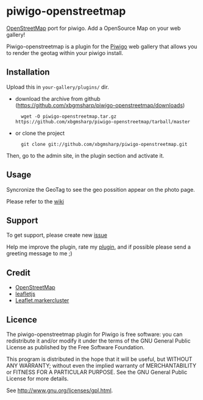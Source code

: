 piwigo-openstreetmap
==============

[OpenStreetMap](http://OpenStreetMap.org/) port for piwigo. Add a OpenSource Map on your web gallery!

Piwigo-openstreetmap is a plugin for the [Piwigo](http://piwigo.org/) web gallery that allows you to render the geotag within your piwigo install.

Installation
------------

Upload this in ``your-gallery/plugins/`` dir.

* download the archive from github (https://github.com/xbgmsharp/piwigo-openstreetmap/downloads) 

        wget -O piwigo-openstreetmap.tar.gz https://github.com/xbgmsharp/piwigo-openstreetmap/tarball/master

* or clone the project 

        git clone git://github.com/xbgmsharp/piwigo-openstreetmap.git

Then, go to the admin site, in the plugin section and activate it.

Usage
-----

Syncronize the GeoTag to see the geo possition appear on the photo page.

Please refer to the [wiki](https://github.com/xbgmsharp/piwigo-openstreetmap/wiki)

Support
-----

To get support, please create new [issue](https://github.com/xbgmsharp/piwigo-openstreetmap/issues)

Help me improve the plugin, rate my [plugin](http://piwigo.org/ext/extension_view.php?eid=701), and if possible please send a greeting message to me ;)

Credit
------

* [OpenStreetMap](http://www.openstreetmap.org/)
* [leafletjs](http://leafletjs.com)
* [Leaflet.markercluster](https://github.com/Leaflet/Leaflet.markercluster)

Licence
-------
The piwigo-openstreetmap plugin for Piwigo is free software:  you can redistribute it
and/or  modify  it under  the  terms  of the  GNU  General  Public License  as
published by the Free Software Foundation.

This program  is distributed in the hope  that it will be  useful, but WITHOUT
ANY WARRANTY; without even the  implied warranty of MERCHANTABILITY or FITNESS
FOR A PARTICULAR PURPOSE. See the GNU General Public License for more details.

See <http://www.gnu.org/licenses/gpl.html>.
